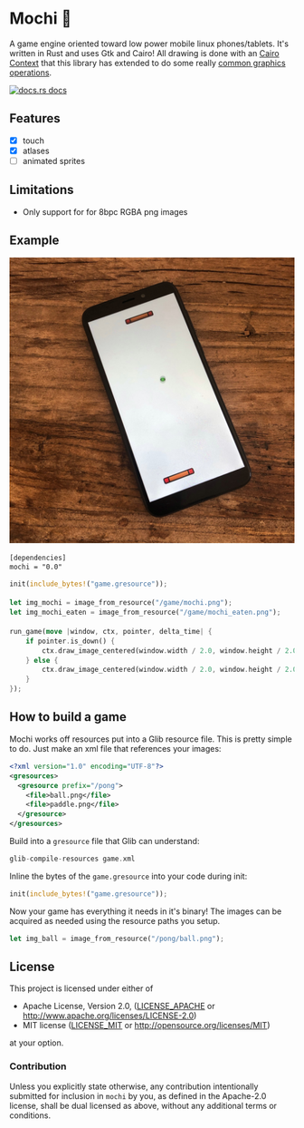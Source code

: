 # Mochi :dango: 

A game engine oriented toward low power mobile linux phones/tablets.  It's written in Rust and uses Gtk and Cairo! All drawing is done with an [Cairo Context](https://gtk-rs.org/docs/cairo/struct.Context.html) that this library has extended to do some really [common graphics operations](https://docs.rs/mochi/latest/mochi/trait.MochiCairoExt.html).

<a href="https://docs.rs/mochi"><img src="https://img.shields.io/badge/docs-latest-blue.svg?style=flat-square" alt="docs.rs docs" /></a>

## Features
- [x] touch
- [x] atlases
- [ ] animated sprites

## Limitations
- Only support for for 8bpc RGBA png images

## Example

![pong](screenshots/pong.jpg)

```
[dependencies]
mochi = "0.0"
```

```rust
init(include_bytes!("game.gresource"));

let img_mochi = image_from_resource("/game/mochi.png");
let img_mochi_eaten = image_from_resource("/game/mochi_eaten.png");

run_game(move |window, ctx, pointer, delta_time| {
    if pointer.is_down() {
        ctx.draw_image_centered(window.width / 2.0, window.height / 2.0, img_mochi_eaten);
    } else {
        ctx.draw_image_centered(window.width / 2.0, window.height / 2.0, img_mochi);
    }
});
```

## How to build a game

Mochi works off resources put into a Glib resource file. This is pretty simple to do.  Just make an xml file that references your images:

```xml
<?xml version="1.0" encoding="UTF-8"?>
<gresources>
  <gresource prefix="/pong">
    <file>ball.png</file>
    <file>paddle.png</file>
  </gresource>
</gresources>
```

Build into a `gresource` file that Glib can understand:

```rust
glib-compile-resources game.xml
```

Inline the bytes of the `game.gresource` into your code during init:

```rust
init(include_bytes!("game.gresource"));
```

Now your game has everything it needs in it's binary! The images can be acquired as needed using the resource paths you setup.

```rust
let img_ball = image_from_resource("/pong/ball.png");
```

## License

This project is licensed under either of

 * Apache License, Version 2.0, ([LICENSE_APACHE](LICENSE_APACHE) or
   http://www.apache.org/licenses/LICENSE-2.0)
 * MIT license ([LICENSE_MIT](LICENSE_MIT) or
   http://opensource.org/licenses/MIT)

at your option.

### Contribution

Unless you explicitly state otherwise, any contribution intentionally submitted
for inclusion in `mochi` by you, as defined in the Apache-2.0 license, shall be
dual licensed as above, without any additional terms or conditions.
